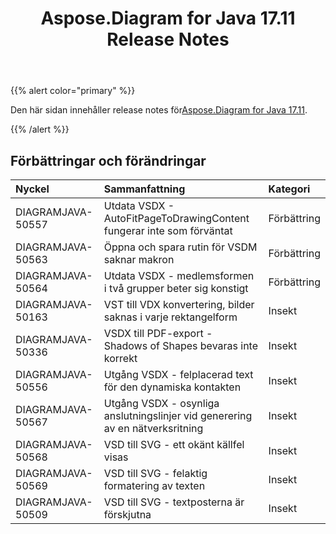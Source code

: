 ﻿---
title: Aspose.Diagram for Java 17.11 Release Notes
type: docs
weight: 20
url: /sv/java/aspose-diagram-for-java-17-11-release-notes/
---
{{% alert color="primary" %}} 

 Den här sidan innehåller release notes för[Aspose.Diagram for Java 17.11](https://docs.aspose.com/diagram/java/aspose-diagram-for-java-17-11-release-notes/).

{{% /alert %}} 
## **Förbättringar och förändringar**

|**Nyckel**|**Sammanfattning**|**Kategori**|
|:- |:- |:- |
|DIAGRAMJAVA-50557|Utdata VSDX - AutoFitPageToDrawingContent fungerar inte som förväntat|Förbättring|
|DIAGRAMJAVA-50563|Öppna och spara rutin för VSDM saknar makron|Förbättring|
|DIAGRAMJAVA-50564|Utdata VSDX - medlemsformen i två grupper beter sig konstigt|Förbättring|
|DIAGRAMJAVA-50163|VST till VDX konvertering, bilder saknas i varje rektangelform|Insekt|
|DIAGRAMJAVA-50336|VSDX till PDF-export - Shadows of Shapes bevaras inte korrekt|Insekt|
|DIAGRAMJAVA-50556|Utgång VSDX - felplacerad text för den dynamiska kontakten|Insekt|
|DIAGRAMJAVA-50567|Utgång VSDX - osynliga anslutningslinjer vid generering av en nätverksritning|Insekt|
|DIAGRAMJAVA-50568|VSD till SVG - ett okänt källfel visas|Insekt|
|DIAGRAMJAVA-50569|VSD till SVG - felaktig formatering av texten|Insekt|
|DIAGRAMJAVA-50509|VSD till SVG - textposterna är förskjutna|Insekt|

